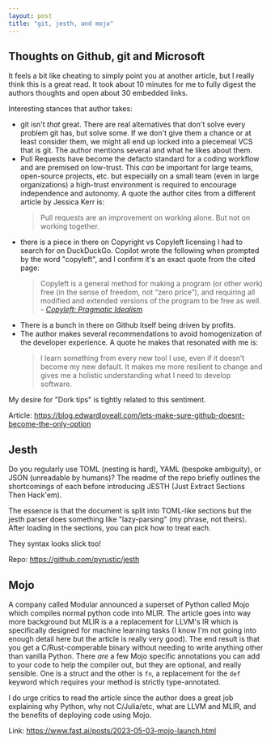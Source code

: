 ```yaml
---
layout: post
title: "git, jesth, and mojo"
---
```


## Thoughts on Github, git and Microsoft

It feels a bit like cheating to simply point you at another article, but I really think this is a great read. It took about 10 minutes for me to fully digest the authors thoughts and open about 30 embedded links.

Interesting stances that author takes:

- git isn't _that_ great. There are real alternatives that don't solve every problem git has, but solve some. If we don't give them a chance or at least consider them, we might all end up locked into a piecemeal VCS that is git. The author mentions several and what he likes about them.
- Pull Requests have become the defacto standard for a coding workflow and are premised on low-trust. This _can_ be important for large teams, open-source projects, etc. but especially on a small team (even in large organizations) a high-trust environment is required to encourage independence and autonomy. A quote the author cites from a different article by Jessica Kerr is:
    > Pull requests are an improvement on working alone. But not on working together.
- there is a piece in there on Copyright vs Copyleft licensing I had to search for on DuckDuckGo. Copilot wrote the following when prompted by the word "copyleft", and I confirm it's an exact quote from the cited page:
    > Copyleft is a general method for making a program (or other work) free (in the sense of freedom, not “zero price”), and requiring all modified and extended versions of the program to be free as well. - _[Copyleft: Pragmatic Idealism](https://www.gnu.org/copyleft/copyleft.html)_
- There is a bunch in there on Github itself being driven by profits.
- The author makes several recommendations to avoid homogenization of the developer experience. A quote he makes that resonated with me is:
    > I learn something from every new tool I use, even if it doesn’t become my new default. It makes me more resilient to change and gives me a holistic understanding what I need to develop software.

My desire for "Dork tips" is tightly related to this sentiment.

Article: <https://blog.edwardloveall.com/lets-make-sure-github-doesnt-become-the-only-option>

## Jesth

Do you regularly use TOML (nesting is hard), YAML (bespoke ambiguity), or JSON (unreadable by humans)? The readme of the repo briefly outlines the shortcomings of each before introducing JESTH (Just Extract Sections Then Hack'em).

The essence is that the document is split into TOML-like sections but the jesth parser does something like "lazy-parsing" (my phrase, not theirs). After loading in the sections, you can pick how to treat each.

They syntax looks slick too!

Repo: <https://github.com/pyrustic/jesth>

## Mojo

A company called Modular announced a superset of Python called Mojo which compiles normal python code into MLIR. The article goes into way more background but MLIR is a a replacement for LLVM's IR which is specifically designed for machine learning tasks (I know I'm not going into enough detail here but the article is really very good). The end result is that you get a C/Rust-comperable binary without needing to write anything other than vanilla Python. There _are_ a few Mojo specific annotations you can add to your code to help the compiler out, but they are optional, and really sensible. One is a struct and the other is `fn`, a replacement for the `def` keyword which requires your method is strictly type-annotated.

I do urge critics to read the article since the author does a great job explaining why Python, why not C/Julia/etc, what are LLVM and MLIR, and the benefits of deploying code using Mojo.

Link: <https://www.fast.ai/posts/2023-05-03-mojo-launch.html>
